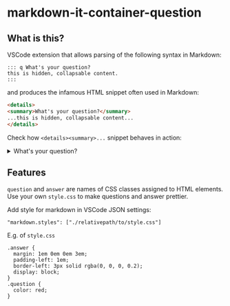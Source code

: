 # markdown-it-container-question

## What is this?

VSCode extension that allows parsing of the following syntax in Markdown:

```
::: q What's your question?
this is hidden, collapsable content.
:::
```

and produces the infamous HTML snippet often used in Markdown:

```html
<details>
<summary>What's your question?</summary>
...this is hidden, collapsable content...
</details>
```

Check how `<details><summary>...` snippet behaves in action:
<details>
<summary>What's your question?</summary>
this is hidden, collapsable content.
</details>

## Features

`question` and `answer` are names of CSS classes assigned to HTML elements. Use your own `style.css` to make questions and answer prettier.

Add style for markdown in VSCode JSON settings:

```
"markdown.styles": ["./relativepath/to/style.css"]
```

E.g. of `style.css`
```
.answer {
  margin: 1em 0em 0em 3em;
  padding-left: 1em;
  border-left: 3px solid rgba(0, 0, 0, 0.2);
  display: block;
}
.question {
  color: red;
}
```
